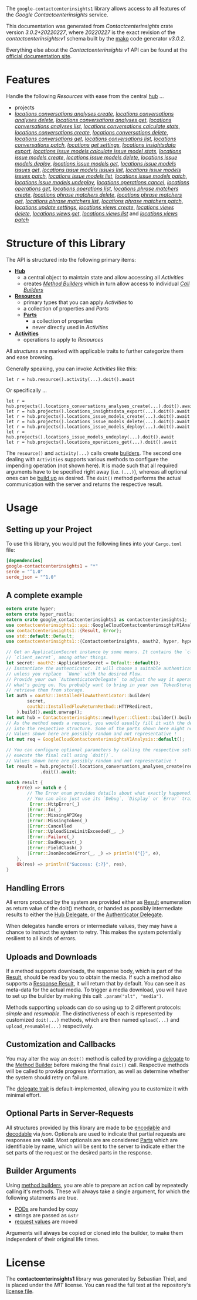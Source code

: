 <!---
DO NOT EDIT !
This file was generated automatically from 'src/mako/api/README.md.mako'
DO NOT EDIT !
-->
The `google-contactcenterinsights1` library allows access to all features of the *Google Contactcenterinsights* service.

This documentation was generated from *Contactcenterinsights* crate version *3.0.2+20220227*, where *20220227* is the exact revision of the *contactcenterinsights:v1* schema built by the [mako](http://www.makotemplates.org/) code generator *v3.0.2*.

Everything else about the *Contactcenterinsights* *v1* API can be found at the
[official documentation site](https://cloud.google.com/contact-center/insights/docs).
# Features

Handle the following *Resources* with ease from the central [hub](https://docs.rs/google-contactcenterinsights1/3.0.2+20220227/google_contactcenterinsights1/Contactcenterinsights) ... 

* projects
 * [*locations conversations analyses create*](https://docs.rs/google-contactcenterinsights1/3.0.2+20220227/google_contactcenterinsights1/api::ProjectLocationConversationAnalyseCreateCall), [*locations conversations analyses delete*](https://docs.rs/google-contactcenterinsights1/3.0.2+20220227/google_contactcenterinsights1/api::ProjectLocationConversationAnalyseDeleteCall), [*locations conversations analyses get*](https://docs.rs/google-contactcenterinsights1/3.0.2+20220227/google_contactcenterinsights1/api::ProjectLocationConversationAnalyseGetCall), [*locations conversations analyses list*](https://docs.rs/google-contactcenterinsights1/3.0.2+20220227/google_contactcenterinsights1/api::ProjectLocationConversationAnalyseListCall), [*locations conversations calculate stats*](https://docs.rs/google-contactcenterinsights1/3.0.2+20220227/google_contactcenterinsights1/api::ProjectLocationConversationCalculateStatCall), [*locations conversations create*](https://docs.rs/google-contactcenterinsights1/3.0.2+20220227/google_contactcenterinsights1/api::ProjectLocationConversationCreateCall), [*locations conversations delete*](https://docs.rs/google-contactcenterinsights1/3.0.2+20220227/google_contactcenterinsights1/api::ProjectLocationConversationDeleteCall), [*locations conversations get*](https://docs.rs/google-contactcenterinsights1/3.0.2+20220227/google_contactcenterinsights1/api::ProjectLocationConversationGetCall), [*locations conversations list*](https://docs.rs/google-contactcenterinsights1/3.0.2+20220227/google_contactcenterinsights1/api::ProjectLocationConversationListCall), [*locations conversations patch*](https://docs.rs/google-contactcenterinsights1/3.0.2+20220227/google_contactcenterinsights1/api::ProjectLocationConversationPatchCall), [*locations get settings*](https://docs.rs/google-contactcenterinsights1/3.0.2+20220227/google_contactcenterinsights1/api::ProjectLocationGetSettingCall), [*locations insightsdata export*](https://docs.rs/google-contactcenterinsights1/3.0.2+20220227/google_contactcenterinsights1/api::ProjectLocationInsightsdataExportCall), [*locations issue models calculate issue model stats*](https://docs.rs/google-contactcenterinsights1/3.0.2+20220227/google_contactcenterinsights1/api::ProjectLocationIssueModelCalculateIssueModelStatCall), [*locations issue models create*](https://docs.rs/google-contactcenterinsights1/3.0.2+20220227/google_contactcenterinsights1/api::ProjectLocationIssueModelCreateCall), [*locations issue models delete*](https://docs.rs/google-contactcenterinsights1/3.0.2+20220227/google_contactcenterinsights1/api::ProjectLocationIssueModelDeleteCall), [*locations issue models deploy*](https://docs.rs/google-contactcenterinsights1/3.0.2+20220227/google_contactcenterinsights1/api::ProjectLocationIssueModelDeployCall), [*locations issue models get*](https://docs.rs/google-contactcenterinsights1/3.0.2+20220227/google_contactcenterinsights1/api::ProjectLocationIssueModelGetCall), [*locations issue models issues get*](https://docs.rs/google-contactcenterinsights1/3.0.2+20220227/google_contactcenterinsights1/api::ProjectLocationIssueModelIssueGetCall), [*locations issue models issues list*](https://docs.rs/google-contactcenterinsights1/3.0.2+20220227/google_contactcenterinsights1/api::ProjectLocationIssueModelIssueListCall), [*locations issue models issues patch*](https://docs.rs/google-contactcenterinsights1/3.0.2+20220227/google_contactcenterinsights1/api::ProjectLocationIssueModelIssuePatchCall), [*locations issue models list*](https://docs.rs/google-contactcenterinsights1/3.0.2+20220227/google_contactcenterinsights1/api::ProjectLocationIssueModelListCall), [*locations issue models patch*](https://docs.rs/google-contactcenterinsights1/3.0.2+20220227/google_contactcenterinsights1/api::ProjectLocationIssueModelPatchCall), [*locations issue models undeploy*](https://docs.rs/google-contactcenterinsights1/3.0.2+20220227/google_contactcenterinsights1/api::ProjectLocationIssueModelUndeployCall), [*locations operations cancel*](https://docs.rs/google-contactcenterinsights1/3.0.2+20220227/google_contactcenterinsights1/api::ProjectLocationOperationCancelCall), [*locations operations get*](https://docs.rs/google-contactcenterinsights1/3.0.2+20220227/google_contactcenterinsights1/api::ProjectLocationOperationGetCall), [*locations operations list*](https://docs.rs/google-contactcenterinsights1/3.0.2+20220227/google_contactcenterinsights1/api::ProjectLocationOperationListCall), [*locations phrase matchers create*](https://docs.rs/google-contactcenterinsights1/3.0.2+20220227/google_contactcenterinsights1/api::ProjectLocationPhraseMatcherCreateCall), [*locations phrase matchers delete*](https://docs.rs/google-contactcenterinsights1/3.0.2+20220227/google_contactcenterinsights1/api::ProjectLocationPhraseMatcherDeleteCall), [*locations phrase matchers get*](https://docs.rs/google-contactcenterinsights1/3.0.2+20220227/google_contactcenterinsights1/api::ProjectLocationPhraseMatcherGetCall), [*locations phrase matchers list*](https://docs.rs/google-contactcenterinsights1/3.0.2+20220227/google_contactcenterinsights1/api::ProjectLocationPhraseMatcherListCall), [*locations phrase matchers patch*](https://docs.rs/google-contactcenterinsights1/3.0.2+20220227/google_contactcenterinsights1/api::ProjectLocationPhraseMatcherPatchCall), [*locations update settings*](https://docs.rs/google-contactcenterinsights1/3.0.2+20220227/google_contactcenterinsights1/api::ProjectLocationUpdateSettingCall), [*locations views create*](https://docs.rs/google-contactcenterinsights1/3.0.2+20220227/google_contactcenterinsights1/api::ProjectLocationViewCreateCall), [*locations views delete*](https://docs.rs/google-contactcenterinsights1/3.0.2+20220227/google_contactcenterinsights1/api::ProjectLocationViewDeleteCall), [*locations views get*](https://docs.rs/google-contactcenterinsights1/3.0.2+20220227/google_contactcenterinsights1/api::ProjectLocationViewGetCall), [*locations views list*](https://docs.rs/google-contactcenterinsights1/3.0.2+20220227/google_contactcenterinsights1/api::ProjectLocationViewListCall) and [*locations views patch*](https://docs.rs/google-contactcenterinsights1/3.0.2+20220227/google_contactcenterinsights1/api::ProjectLocationViewPatchCall)




# Structure of this Library

The API is structured into the following primary items:

* **[Hub](https://docs.rs/google-contactcenterinsights1/3.0.2+20220227/google_contactcenterinsights1/Contactcenterinsights)**
    * a central object to maintain state and allow accessing all *Activities*
    * creates [*Method Builders*](https://docs.rs/google-contactcenterinsights1/3.0.2+20220227/google_contactcenterinsights1/client::MethodsBuilder) which in turn
      allow access to individual [*Call Builders*](https://docs.rs/google-contactcenterinsights1/3.0.2+20220227/google_contactcenterinsights1/client::CallBuilder)
* **[Resources](https://docs.rs/google-contactcenterinsights1/3.0.2+20220227/google_contactcenterinsights1/client::Resource)**
    * primary types that you can apply *Activities* to
    * a collection of properties and *Parts*
    * **[Parts](https://docs.rs/google-contactcenterinsights1/3.0.2+20220227/google_contactcenterinsights1/client::Part)**
        * a collection of properties
        * never directly used in *Activities*
* **[Activities](https://docs.rs/google-contactcenterinsights1/3.0.2+20220227/google_contactcenterinsights1/client::CallBuilder)**
    * operations to apply to *Resources*

All *structures* are marked with applicable traits to further categorize them and ease browsing.

Generally speaking, you can invoke *Activities* like this:

```Rust,ignore
let r = hub.resource().activity(...).doit().await
```

Or specifically ...

```ignore
let r = hub.projects().locations_conversations_analyses_create(...).doit().await
let r = hub.projects().locations_insightsdata_export(...).doit().await
let r = hub.projects().locations_issue_models_create(...).doit().await
let r = hub.projects().locations_issue_models_delete(...).doit().await
let r = hub.projects().locations_issue_models_deploy(...).doit().await
let r = hub.projects().locations_issue_models_undeploy(...).doit().await
let r = hub.projects().locations_operations_get(...).doit().await
```

The `resource()` and `activity(...)` calls create [builders][builder-pattern]. The second one dealing with `Activities` 
supports various methods to configure the impending operation (not shown here). It is made such that all required arguments have to be 
specified right away (i.e. `(...)`), whereas all optional ones can be [build up][builder-pattern] as desired.
The `doit()` method performs the actual communication with the server and returns the respective result.

# Usage

## Setting up your Project

To use this library, you would put the following lines into your `Cargo.toml` file:

```toml
[dependencies]
google-contactcenterinsights1 = "*"
serde = "^1.0"
serde_json = "^1.0"
```

## A complete example

```Rust
extern crate hyper;
extern crate hyper_rustls;
extern crate google_contactcenterinsights1 as contactcenterinsights1;
use contactcenterinsights1::api::GoogleCloudContactcenterinsightsV1Analysis;
use contactcenterinsights1::{Result, Error};
use std::default::Default;
use contactcenterinsights1::{Contactcenterinsights, oauth2, hyper, hyper_rustls};

// Get an ApplicationSecret instance by some means. It contains the `client_id` and 
// `client_secret`, among other things.
let secret: oauth2::ApplicationSecret = Default::default();
// Instantiate the authenticator. It will choose a suitable authentication flow for you, 
// unless you replace  `None` with the desired Flow.
// Provide your own `AuthenticatorDelegate` to adjust the way it operates and get feedback about 
// what's going on. You probably want to bring in your own `TokenStorage` to persist tokens and
// retrieve them from storage.
let auth = oauth2::InstalledFlowAuthenticator::builder(
        secret,
        oauth2::InstalledFlowReturnMethod::HTTPRedirect,
    ).build().await.unwrap();
let mut hub = Contactcenterinsights::new(hyper::Client::builder().build(hyper_rustls::HttpsConnector::with_native_roots().https_or_http().enable_http1().enable_http2().build()), auth);
// As the method needs a request, you would usually fill it with the desired information
// into the respective structure. Some of the parts shown here might not be applicable !
// Values shown here are possibly random and not representative !
let mut req = GoogleCloudContactcenterinsightsV1Analysis::default();

// You can configure optional parameters by calling the respective setters at will, and
// execute the final call using `doit()`.
// Values shown here are possibly random and not representative !
let result = hub.projects().locations_conversations_analyses_create(req, "parent")
             .doit().await;

match result {
    Err(e) => match e {
        // The Error enum provides details about what exactly happened.
        // You can also just use its `Debug`, `Display` or `Error` traits
         Error::HttpError(_)
        |Error::Io(_)
        |Error::MissingAPIKey
        |Error::MissingToken(_)
        |Error::Cancelled
        |Error::UploadSizeLimitExceeded(_, _)
        |Error::Failure(_)
        |Error::BadRequest(_)
        |Error::FieldClash(_)
        |Error::JsonDecodeError(_, _) => println!("{}", e),
    },
    Ok(res) => println!("Success: {:?}", res),
}

```
## Handling Errors

All errors produced by the system are provided either as [Result](https://docs.rs/google-contactcenterinsights1/3.0.2+20220227/google_contactcenterinsights1/client::Result) enumeration as return value of
the doit() methods, or handed as possibly intermediate results to either the 
[Hub Delegate](https://docs.rs/google-contactcenterinsights1/3.0.2+20220227/google_contactcenterinsights1/client::Delegate), or the [Authenticator Delegate](https://docs.rs/yup-oauth2/*/yup_oauth2/trait.AuthenticatorDelegate.html).

When delegates handle errors or intermediate values, they may have a chance to instruct the system to retry. This 
makes the system potentially resilient to all kinds of errors.

## Uploads and Downloads
If a method supports downloads, the response body, which is part of the [Result](https://docs.rs/google-contactcenterinsights1/3.0.2+20220227/google_contactcenterinsights1/client::Result), should be
read by you to obtain the media.
If such a method also supports a [Response Result](https://docs.rs/google-contactcenterinsights1/3.0.2+20220227/google_contactcenterinsights1/client::ResponseResult), it will return that by default.
You can see it as meta-data for the actual media. To trigger a media download, you will have to set up the builder by making
this call: `.param("alt", "media")`.

Methods supporting uploads can do so using up to 2 different protocols: 
*simple* and *resumable*. The distinctiveness of each is represented by customized 
`doit(...)` methods, which are then named `upload(...)` and `upload_resumable(...)` respectively.

## Customization and Callbacks

You may alter the way an `doit()` method is called by providing a [delegate](https://docs.rs/google-contactcenterinsights1/3.0.2+20220227/google_contactcenterinsights1/client::Delegate) to the 
[Method Builder](https://docs.rs/google-contactcenterinsights1/3.0.2+20220227/google_contactcenterinsights1/client::CallBuilder) before making the final `doit()` call. 
Respective methods will be called to provide progress information, as well as determine whether the system should 
retry on failure.

The [delegate trait](https://docs.rs/google-contactcenterinsights1/3.0.2+20220227/google_contactcenterinsights1/client::Delegate) is default-implemented, allowing you to customize it with minimal effort.

## Optional Parts in Server-Requests

All structures provided by this library are made to be [encodable](https://docs.rs/google-contactcenterinsights1/3.0.2+20220227/google_contactcenterinsights1/client::RequestValue) and 
[decodable](https://docs.rs/google-contactcenterinsights1/3.0.2+20220227/google_contactcenterinsights1/client::ResponseResult) via *json*. Optionals are used to indicate that partial requests are responses 
are valid.
Most optionals are are considered [Parts](https://docs.rs/google-contactcenterinsights1/3.0.2+20220227/google_contactcenterinsights1/client::Part) which are identifiable by name, which will be sent to 
the server to indicate either the set parts of the request or the desired parts in the response.

## Builder Arguments

Using [method builders](https://docs.rs/google-contactcenterinsights1/3.0.2+20220227/google_contactcenterinsights1/client::CallBuilder), you are able to prepare an action call by repeatedly calling it's methods.
These will always take a single argument, for which the following statements are true.

* [PODs][wiki-pod] are handed by copy
* strings are passed as `&str`
* [request values](https://docs.rs/google-contactcenterinsights1/3.0.2+20220227/google_contactcenterinsights1/client::RequestValue) are moved

Arguments will always be copied or cloned into the builder, to make them independent of their original life times.

[wiki-pod]: http://en.wikipedia.org/wiki/Plain_old_data_structure
[builder-pattern]: http://en.wikipedia.org/wiki/Builder_pattern
[google-go-api]: https://github.com/google/google-api-go-client

# License
The **contactcenterinsights1** library was generated by Sebastian Thiel, and is placed 
under the *MIT* license.
You can read the full text at the repository's [license file][repo-license].

[repo-license]: https://github.com/Byron/google-apis-rsblob/main/LICENSE.md
